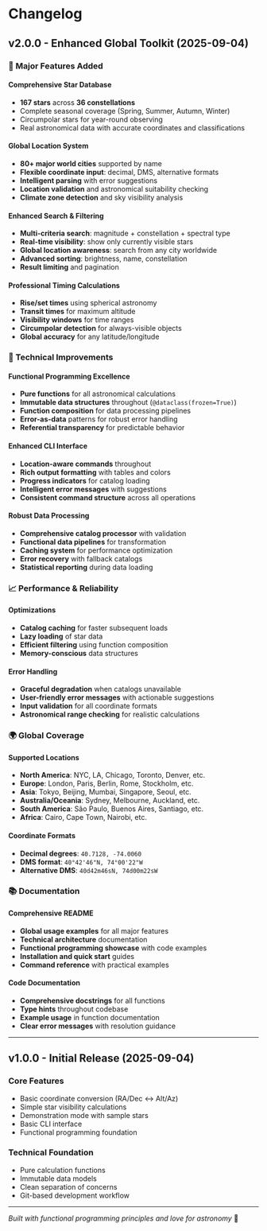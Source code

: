 # Changelog

## v2.0.0 - Enhanced Global Toolkit (2025-09-04)

### 🌟 Major Features Added

#### Comprehensive Star Database
- **167 stars** across **36 constellations**
- Complete seasonal coverage (Spring, Summer, Autumn, Winter)
- Circumpolar stars for year-round observing
- Real astronomical data with accurate coordinates and classifications

#### Global Location System
- **80+ major world cities** supported by name
- **Flexible coordinate input**: decimal, DMS, alternative formats
- **Intelligent parsing** with error suggestions
- **Location validation** and astronomical suitability checking
- **Climate zone detection** and sky visibility analysis

#### Enhanced Search & Filtering
- **Multi-criteria search**: magnitude + constellation + spectral type
- **Real-time visibility**: show only currently visible stars
- **Global location awareness**: search from any city worldwide
- **Advanced sorting**: brightness, name, constellation
- **Result limiting** and pagination

#### Professional Timing Calculations
- **Rise/set times** using spherical astronomy
- **Transit times** for maximum altitude
- **Visibility windows** for time ranges
- **Circumpolar detection** for always-visible objects
- **Global accuracy** for any latitude/longitude

### 🔧 Technical Improvements

#### Functional Programming Excellence
- **Pure functions** for all astronomical calculations
- **Immutable data structures** throughout (`@dataclass(frozen=True)`)
- **Function composition** for data processing pipelines
- **Error-as-data** patterns for robust error handling
- **Referential transparency** for predictable behavior

#### Enhanced CLI Interface
- **Location-aware commands** throughout
- **Rich output formatting** with tables and colors
- **Progress indicators** for catalog loading
- **Intelligent error messages** with suggestions
- **Consistent command structure** across all operations

#### Robust Data Processing
- **Comprehensive catalog processor** with validation
- **Functional data pipelines** for transformation
- **Caching system** for performance optimization
- **Error recovery** with fallback catalogs
- **Statistical reporting** during data loading

### 📈 Performance & Reliability

#### Optimizations
- **Catalog caching** for faster subsequent loads
- **Lazy loading** of star data
- **Efficient filtering** using function composition
- **Memory-conscious** data structures

#### Error Handling
- **Graceful degradation** when catalogs unavailable
- **User-friendly error messages** with actionable suggestions
- **Input validation** for all coordinate formats
- **Astronomical range checking** for realistic calculations

### 🌍 Global Coverage

#### Supported Locations
- **North America**: NYC, LA, Chicago, Toronto, Denver, etc.
- **Europe**: London, Paris, Berlin, Rome, Stockholm, etc.
- **Asia**: Tokyo, Beijing, Mumbai, Singapore, Seoul, etc.
- **Australia/Oceania**: Sydney, Melbourne, Auckland, etc.
- **South America**: São Paulo, Buenos Aires, Santiago, etc.
- **Africa**: Cairo, Cape Town, Nairobi, etc.

#### Coordinate Formats
- **Decimal degrees**: `40.7128, -74.0060`
- **DMS format**: `40°42'46"N, 74°00'22"W`
- **Alternative DMS**: `40d42m46sN, 74d00m22sW`

### 📚 Documentation

#### Comprehensive README
- **Global usage examples** for all major features
- **Technical architecture** documentation
- **Functional programming showcase** with code examples
- **Installation and quick start** guides
- **Command reference** with practical examples

#### Code Documentation
- **Comprehensive docstrings** for all functions
- **Type hints** throughout codebase
- **Example usage** in function documentation
- **Clear error messages** with resolution guidance

---

## v1.0.0 - Initial Release (2025-09-04)

### Core Features
- Basic coordinate conversion (RA/Dec ↔ Alt/Az)
- Simple star visibility calculations
- Demonstration mode with sample stars
- Basic CLI interface
- Functional programming foundation

### Technical Foundation
- Pure calculation functions
- Immutable data models
- Clean separation of concerns
- Git-based development workflow

---

*Built with functional programming principles and love for astronomy* 🌟